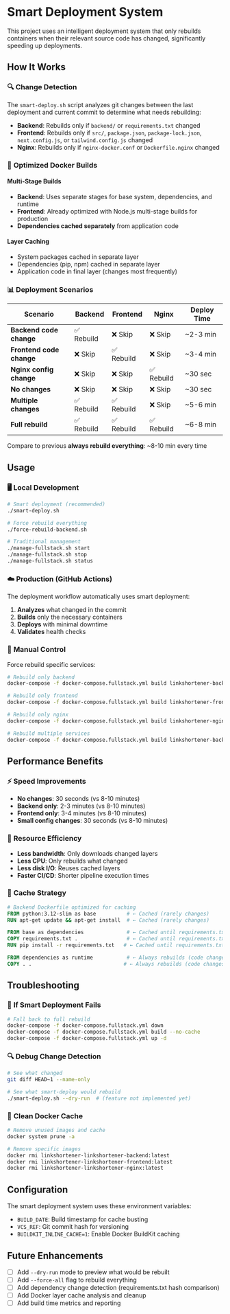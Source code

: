 # Smart Deployment System

This project uses an intelligent deployment system that only rebuilds containers when their relevant source code has changed, significantly speeding up deployments.

## How It Works

### 🔍 **Change Detection**

The `smart-deploy.sh` script analyzes git changes between the last deployment and current commit to determine what needs rebuilding:

- **Backend**: Rebuilds only if `backend/` or `requirements.txt` changed
- **Frontend**: Rebuilds only if `src/`, `package.json`, `package-lock.json`, `next.config.js`, or `tailwind.config.js` changed  
- **Nginx**: Rebuilds only if `nginx-docker.conf` or `Dockerfile.nginx` changed

### 🚀 **Optimized Docker Builds**

#### Multi-Stage Builds
- **Backend**: Uses separate stages for base system, dependencies, and runtime
- **Frontend**: Already optimized with Node.js multi-stage builds for production
- **Dependencies cached separately** from application code

#### Layer Caching
- System packages cached in separate layer
- Dependencies (pip, npm) cached in separate layer
- Application code in final layer (changes most frequently)

### 📊 **Deployment Scenarios**

| Scenario | Backend | Frontend | Nginx | Deploy Time |
|----------|---------|----------|-------|-------------|
| **Backend code change** | ✅ Rebuild | ❌ Skip | ❌ Skip | ~2-3 min |
| **Frontend code change** | ❌ Skip | ✅ Rebuild | ❌ Skip | ~3-4 min |
| **Nginx config change** | ❌ Skip | ❌ Skip | ✅ Rebuild | ~30 sec |
| **No changes** | ❌ Skip | ❌ Skip | ❌ Skip | ~30 sec |
| **Multiple changes** | ✅ Rebuild | ✅ Rebuild | ❌ Skip | ~5-6 min |
| **Full rebuild** | ✅ Rebuild | ✅ Rebuild | ✅ Rebuild | ~6-8 min |

Compare to previous **always rebuild everything**: ~8-10 min every time

## Usage

### 🖥️ **Local Development**

```bash
# Smart deployment (recommended)
./smart-deploy.sh

# Force rebuild everything
./force-rebuild-backend.sh

# Traditional management
./manage-fullstack.sh start
./manage-fullstack.sh stop
./manage-fullstack.sh status
```

### ☁️ **Production (GitHub Actions)**

The deployment workflow automatically uses smart deployment:

1. **Analyzes** what changed in the commit
2. **Builds** only the necessary containers
3. **Deploys** with minimal downtime
4. **Validates** health checks

### 🔧 **Manual Control**

Force rebuild specific services:

```bash
# Rebuild only backend
docker-compose -f docker-compose.fullstack.yml build linkshortener-backend

# Rebuild only frontend  
docker-compose -f docker-compose.fullstack.yml build linkshortener-frontend

# Rebuild only nginx
docker-compose -f docker-compose.fullstack.yml build linkshortener-nginx

# Rebuild multiple services
docker-compose -f docker-compose.fullstack.yml build linkshortener-backend linkshortener-frontend
```

## Performance Benefits

### ⚡ **Speed Improvements**

- **No changes**: 30 seconds (vs 8-10 minutes)
- **Backend only**: 2-3 minutes (vs 8-10 minutes)  
- **Frontend only**: 3-4 minutes (vs 8-10 minutes)
- **Small config changes**: 30 seconds (vs 8-10 minutes)

### 🎯 **Resource Efficiency**

- **Less bandwidth**: Only downloads changed layers
- **Less CPU**: Only rebuilds what changed
- **Less disk I/O**: Reuses cached layers
- **Faster CI/CD**: Shorter pipeline execution times

### 🔄 **Cache Strategy**

```dockerfile
# Backend Dockerfile optimized for caching
FROM python:3.12-slim as base          # ← Cached (rarely changes)
RUN apt-get update && apt-get install  # ← Cached (rarely changes)

FROM base as dependencies              # ← Cached until requirements.txt changes
COPY requirements.txt .                # ← Cached until requirements.txt changes
RUN pip install -r requirements.txt   # ← Cached until requirements.txt changes

FROM dependencies as runtime           # ← Always rebuilds (code changes frequently)
COPY . .                              # ← Always rebuilds (code changes frequently)
```

## Troubleshooting

### 🐛 **If Smart Deployment Fails**

```bash
# Fall back to full rebuild
docker-compose -f docker-compose.fullstack.yml down
docker-compose -f docker-compose.fullstack.yml build --no-cache
docker-compose -f docker-compose.fullstack.yml up -d
```

### 🔍 **Debug Change Detection**

```bash
# See what changed
git diff HEAD~1 --name-only

# See what smart-deploy would rebuild
./smart-deploy.sh --dry-run  # (feature not implemented yet)
```

### 🧹 **Clean Docker Cache**

```bash
# Remove unused images and cache
docker system prune -a

# Remove specific images
docker rmi linkshortener-linkshortener-backend:latest
docker rmi linkshortener-linkshortener-frontend:latest
docker rmi linkshortener-linkshortener-nginx:latest
```

## Configuration

The smart deployment system uses these environment variables:

- `BUILD_DATE`: Build timestamp for cache busting
- `VCS_REF`: Git commit hash for versioning  
- `BUILDKIT_INLINE_CACHE=1`: Enable Docker BuildKit caching

## Future Enhancements

- [ ] Add `--dry-run` mode to preview what would be rebuilt
- [ ] Add `--force-all` flag to rebuild everything
- [ ] Add dependency change detection (requirements.txt hash comparison)
- [ ] Add Docker layer cache analysis and cleanup
- [ ] Add build time metrics and reporting
